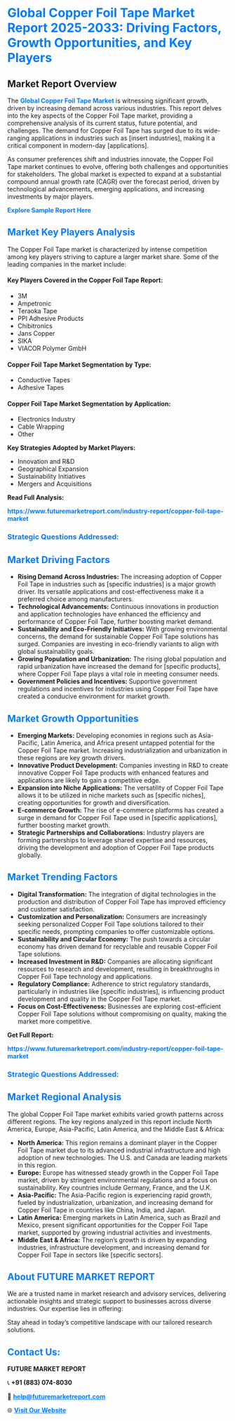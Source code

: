 <h1 style="color: #007BFF;">Global Copper Foil Tape Market Report 2025-2033: Driving Factors, Growth Opportunities, and Key Players</h1>

<section id="overview">
<h2>Market Report Overview</h2>
<p>The <a href="https://www.futuremarketreport.com/industry-report/copper-foil-tape-market" style="color: #007BFF; text-decoration: none;"><strong>Global Copper Foil Tape Market</strong></a> is witnessing significant growth, driven by increasing demand across various industries. This report delves into the key aspects of the Copper Foil Tape market, providing a comprehensive analysis of its current status, future potential, and challenges. The demand for Copper Foil Tape has surged due to its wide-ranging applications in industries such as [insert industries], making it a critical component in modern-day [applications].</p>
<p>As consumer preferences shift and industries innovate, the Copper Foil Tape market continues to evolve, offering both challenges and opportunities for stakeholders. The global market is expected to expand at a substantial compound annual growth rate (CAGR) over the forecast period, driven by technological advancements, emerging applications, and increasing investments by major players.</p>
</section>

<section id="overview">
<p><a href="https://www.futuremarketreport.com/request-sample/reportId=88872" style="color: #007BFF; text-decoration: none;"><strong>Explore Sample Report Here</strong></a></p>
</section>

<section id="key-players">
<h2 style="color: #007BFF;">Market Key Players Analysis</h2>
<p>The Copper Foil Tape market is characterized by intense competition among key players striving to capture a larger market share. Some of the leading companies in the market include:</p>
<h4>Key Players Covered in the Copper Foil Tape Report:</h4>
<ul><li>3M</li><li>Ampetronic</li><li>Teraoka Tape</li><li>PPI Adhesive Products</li><li>Chibitronics</li><li>Jans Copper</li><li>SIKA</li><li>VIACOR Polymer GmbH</li></ul>
<h4>Copper Foil Tape Market Segmentation by Type:</h4>
<ul><li>Conductive Tapes</li><li>Adhesive Tapes</li></ul>

<h4>Copper Foil Tape Market Segmentation by Application:</h4>
<ul><li>Electronics Industry</li><li>Cable Wrapping</li><li>Other</li></ul>
<p><strong>Key Strategies Adopted by Market Players:</strong></p>
<ul>
<li>Innovation and R&D</li>
<li>Geographical Expansion</li>
<li>Sustainability Initiatives</li>
<li>Mergers and Acquisitions</li>
</ul>
</section>

<section>
<p><strong>Read Full Analysis: </strong></p><a href="https://www.futuremarketreport.com/industry-report/copper-foil-tape-market" style="color: #007BFF; text-decoration: none;"><strong>https://www.futuremarketreport.com/industry-report/copper-foil-tape-market</strong></a>
<h3 style="color: #007BFF;">Strategic Questions Addressed:</h3>
</section>

<section id="driving-factors">
<h2 style="color: #007BFF;">Market Driving Factors</h2>
<ul>
<li><strong>Rising Demand Across Industries:</strong> The increasing adoption of Copper Foil Tape in industries such as [specific industries] is a major growth driver. Its versatile applications and cost-effectiveness make it a preferred choice among manufacturers.</li>
<li><strong>Technological Advancements:</strong> Continuous innovations in production and application technologies have enhanced the efficiency and performance of Copper Foil Tape, further boosting market demand.</li>
<li><strong>Sustainability and Eco-Friendly Initiatives:</strong> With growing environmental concerns, the demand for sustainable Copper Foil Tape solutions has surged. Companies are investing in eco-friendly variants to align with global sustainability goals.</li>
<li><strong>Growing Population and Urbanization:</strong> The rising global population and rapid urbanization have increased the demand for [specific products], where Copper Foil Tape plays a vital role in meeting consumer needs.</li>
<li><strong>Government Policies and Incentives:</strong> Supportive government regulations and incentives for industries using Copper Foil Tape have created a conducive environment for market growth.</li>
</ul>
</section>

<section id="growth-opportunities">
<h2 style="color: #007BFF;">Market Growth Opportunities</h2>
<ul>
<li><strong>Emerging Markets:</strong> Developing economies in regions such as Asia-Pacific, Latin America, and Africa present untapped potential for the Copper Foil Tape market. Increasing industrialization and urbanization in these regions are key growth drivers.</li>
<li><strong>Innovative Product Development:</strong> Companies investing in R&D to create innovative Copper Foil Tape products with enhanced features and applications are likely to gain a competitive edge.</li>
<li><strong>Expansion into Niche Applications:</strong> The versatility of Copper Foil Tape allows it to be utilized in niche markets such as [specific niches], creating opportunities for growth and diversification.</li>
<li><strong>E-commerce Growth:</strong> The rise of e-commerce platforms has created a surge in demand for Copper Foil Tape used in [specific applications], further boosting market growth.</li>
<li><strong>Strategic Partnerships and Collaborations:</strong> Industry players are forming partnerships to leverage shared expertise and resources, driving the development and adoption of Copper Foil Tape products globally.</li>
</ul>
</section>

<section id="trending-factors">
<h2 style="color: #007BFF;">Market Trending Factors</h2>
<ul>
<li><strong>Digital Transformation:</strong> The integration of digital technologies in the production and distribution of Copper Foil Tape has improved efficiency and customer satisfaction.</li>
<li><strong>Customization and Personalization:</strong> Consumers are increasingly seeking personalized Copper Foil Tape solutions tailored to their specific needs, prompting companies to offer customizable options.</li>
<li><strong>Sustainability and Circular Economy:</strong> The push towards a circular economy has driven demand for recyclable and reusable Copper Foil Tape solutions.</li>
<li><strong>Increased Investment in R&D:</strong> Companies are allocating significant resources to research and development, resulting in breakthroughs in Copper Foil Tape technology and applications.</li>
<li><strong>Regulatory Compliance:</strong> Adherence to strict regulatory standards, particularly in industries like [specific industries], is influencing product development and quality in the Copper Foil Tape market.</li>
<li><strong>Focus on Cost-Effectiveness:</strong> Businesses are exploring cost-efficient Copper Foil Tape solutions without compromising on quality, making the market more competitive.</li>
</ul>
</section>

<section>
<p><strong>Get Full Report: </strong></p><a href="https://www.futuremarketreport.com/industry-report/copper-foil-tape-market" style="color: #007BFF; text-decoration: none;"><strong>https://www.futuremarketreport.com/industry-report/copper-foil-tape-market</strong></a>
<h3 style="color: #007BFF;">Strategic Questions Addressed:</h3>
</section>


<section id="regional-analysis">
<h2 style="color: #007BFF;">Market Regional Analysis</h2>
<p>The global Copper Foil Tape market exhibits varied growth patterns across different regions. The key regions analyzed in this report include North America, Europe, Asia-Pacific, Latin America, and the Middle East & Africa:</p>
<ul>
<li><strong>North America:</strong> This region remains a dominant player in the Copper Foil Tape market due to its advanced industrial infrastructure and high adoption of new technologies. The U.S. and Canada are leading markets in this region.</li>
<li><strong>Europe:</strong> Europe has witnessed steady growth in the Copper Foil Tape market, driven by stringent environmental regulations and a focus on sustainability. Key countries include Germany, France, and the U.K.</li>
<li><strong>Asia-Pacific:</strong> The Asia-Pacific region is experiencing rapid growth, fueled by industrialization, urbanization, and increasing demand for Copper Foil Tape in countries like China, India, and Japan.</li>
<li><strong>Latin America:</strong> Emerging markets in Latin America, such as Brazil and Mexico, present significant opportunities for the Copper Foil Tape market, supported by growing industrial activities and investments.</li>
<li><strong>Middle East & Africa:</strong> The region’s growth is driven by expanding industries, infrastructure development, and increasing demand for Copper Foil Tape in sectors like [specific sectors].</li>
</ul>
</section>

<footer>
<h2 style="color: #007BFF;">About FUTURE MARKET REPORT</h2>
<p>We are a trusted name in market research and advisory services, delivering actionable insights and strategic support to businesses across diverse industries. Our expertise lies in offering:</p>

<p>Stay ahead in today’s competitive landscape with our tailored research solutions.</p>

<h2 style="color: #007BFF;">Contact Us:</h2>
<p><strong>FUTURE MARKET REPORT</strong></p>
<p>📞 <strong>+91 (883) 074-8030</strong></p>
<p>📧 <strong><a href="mailto:help@futuremarketreport.com" style="color: #007BFF;">help@futuremarketreport.com</a></strong></p>
<p>🌐 <strong><a href="https://www.futuremarketreport.com/" style="color: #007BFF;">Visit Our Website</a></strong></p>
</footer>